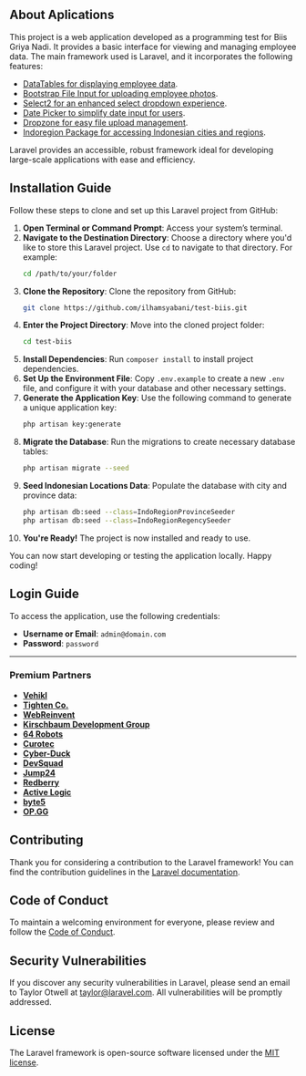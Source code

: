 

## About Aplications

This project is a web application developed as a programming test for Biis Griya Nadi. It provides a basic interface for viewing and managing employee data. The main framework used is Laravel, and it incorporates the following features:

- [DataTables for displaying employee data](https://datatables.net/).
- [Bootstrap File Input for uploading employee photos](https://plugins.krajee.com/file-input).
- [Select2 for an enhanced select dropdown experience](https://select2.org/).
- [Date Picker to simplify date input for users](https://www.daterangepicker.com/).
- [Dropzone for easy file upload management](https://www.dropzone.dev/).
- [Indoregion Package for accessing Indonesian cities and regions](https://github.com/azishapidin/indoregion).

Laravel provides an accessible, robust framework ideal for developing large-scale applications with ease and efficiency.

## Installation Guide

Follow these steps to clone and set up this Laravel project from GitHub:

1. **Open Terminal or Command Prompt**: Access your system’s terminal.
2. **Navigate to the Destination Directory**: Choose a directory where you'd like to store this Laravel project. Use `cd` to navigate to that directory. For example:
   ```bash
   cd /path/to/your/folder
   ```
3. **Clone the Repository**: Clone the repository from GitHub:
   ```bash
   git clone https://github.com/ilhamsyabani/test-biis.git
   ```
4. **Enter the Project Directory**: Move into the cloned project folder:
   ```bash
   cd test-biis
   ```
5. **Install Dependencies**: Run `composer install` to install project dependencies.
6. **Set Up the Environment File**: Copy `.env.example` to create a new `.env` file, and configure it with your database and other necessary settings.
7. **Generate the Application Key**: Use the following command to generate a unique application key:
   ```bash
   php artisan key:generate
   ```
8. **Migrate the Database**: Run the migrations to create necessary database tables:
   ```bash
   php artisan migrate --seed
   ```
9. **Seed Indonesian Locations Data**: Populate the database with city and province data:
   ```bash
   php artisan db:seed --class=IndoRegionProvinceSeeder
   php artisan db:seed --class=IndoRegionRegencySeeder
   ```
10. **You're Ready!** The project is now installed and ready to use.

You can now start developing or testing the application locally. Happy coding!

## Login Guide

To access the application, use the following credentials:

- **Username or Email**: `admin@domain.com`
- **Password**: `password`

---

### Premium Partners

- **[Vehikl](https://vehikl.com/)**
- **[Tighten Co.](https://tighten.co)**
- **[WebReinvent](https://webreinvent.com/)**
- **[Kirschbaum Development Group](https://kirschbaumdevelopment.com)**
- **[64 Robots](https://64robots.com)**
- **[Curotec](https://www.curotec.com/services/technologies/laravel/)**
- **[Cyber-Duck](https://cyber-duck.co.uk)**
- **[DevSquad](https://devsquad.com/hire-laravel-developers)**
- **[Jump24](https://jump24.co.uk)**
- **[Redberry](https://redberry.international/laravel/)**
- **[Active Logic](https://activelogic.com)**
- **[byte5](https://byte5.de)**
- **[OP.GG](https://op.gg)**

## Contributing

Thank you for considering a contribution to the Laravel framework! You can find the contribution guidelines in the [Laravel documentation](https://laravel.com/docs/contributions).

## Code of Conduct

To maintain a welcoming environment for everyone, please review and follow the [Code of Conduct](https://laravel.com/docs/contributions#code-of-conduct).

## Security Vulnerabilities

If you discover any security vulnerabilities in Laravel, please send an email to Taylor Otwell at [taylor@laravel.com](mailto:taylor@laravel.com). All vulnerabilities will be promptly addressed.

## License

The Laravel framework is open-source software licensed under the [MIT license](https://opensource.org/licenses/MIT).